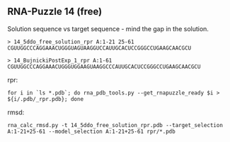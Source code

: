 RNA-Puzzle 14 (free)
-----------------------------------------------------------------------------

Solution sequence vs target sequence - mind the gap in the solution.

```
> 14_5ddo_free_solution_rpr A:1-21 25-61
CGUUGGCCCAGGAAACUGGGUAGUAAGGUCCAUUGCACUCCGGGCCUGAAGCAACGCU

> 14_BujnickiPostExp_1_rpr A:1-61
CGUUGGCCCAGGAAACUGGGUGGAAGUAAGGCCCAUUGCACUCCGGGCCUGAAGCAACGCU
```

rpr:

	for i in `ls *.pdb`; do rna_pdb_tools.py --get_rnapuzzle_ready $i > ${i/.pdb/_rpr.pdb}; done

rmsd:

	rna_calc_rmsd.py -t 14_5ddo_free_solution_rpr.pdb --target_selection A:1-21+25-61 --model_selection A:1-21+25-61 rpr/*.pdb
